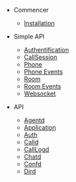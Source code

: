 - Commencer
  - [Installation](fr/start/install.md)

- Simple API
  - [Authentification](fr/simpleapi/auth.md)
  - [CallSession](fr/simpleapi/callSession.md)
  - [Phone](fr/simpleapi/phone.md)
  - [Phone Events](fr/simpleapi/phoneEvents.md)
  - [Room](fr/simpleapi/room.md)
  - [Room Events](fr/simpleapi/roomEvents.md)
  - [Websocket](fr/simpleapi/websocket.md)

- API
  - [Agentd](fr/api/agentd.md)
  - [Application](fr/api/application.md)
  - [Auth](fr/api/auth.md)
  - [Calld](fr/api/calld.md)
  - [CallLogd](fr/api/calllogd.md)
  - [Chatd](fr/api/chatd.md)
  - [Confd](fr/api/confd.md)
  - [Dird](fr/api/dird.md)